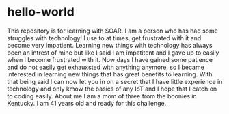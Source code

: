 # hello-world
This repository is for learning with SOAR.
I am a person who has had some struggles with technology! I use to at times, get frustrated with it and become very impatient. Learning new things with technology has always been an intrest of mine but like I said I am impatitent and I gave up to easily when I become frustrated with it. Now days I have gained some patience and do not easily get exhauxsted with anything anymore, so I became interested in learning new things that has great benefits to learning. With that being said I can now let you in on a secret that I have little experience in technology and only kmow the basics of any IoT and I hope that I catch on to coding easily. About me I am a mom of three from the boonies in Kentucky. I am 41 years old and ready for this challenge. 
